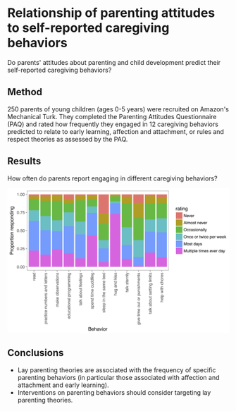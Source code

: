 # Relationship of parenting attitudes to self-reported caregiving behaviors

Do parents' attitudes about parenting and child development predict their self-reported caregiving behaviors?

## Method

250 parents of young children (ages 0-5 years) were recruited on Amazon's Mechanical Turk. They completed the Parenting Attitudes Questionnaire (PAQ) and rated how frequently they engaged in 12 caregiving behaviors predicted to relate to early learning, affection and attachment, or rules and respect theories as assessed by the PAQ.

## Results

How often do parents report engaging in different caregiving behaviors?

![behave.png](behave.png)

## Conclusions

* Lay parenting theories are associated with the frequency of specific parenting behaviors (in particular those associated with affection and attachment and early learning).
* Interventions on parenting behaviors should consider targeting lay parenting theories.